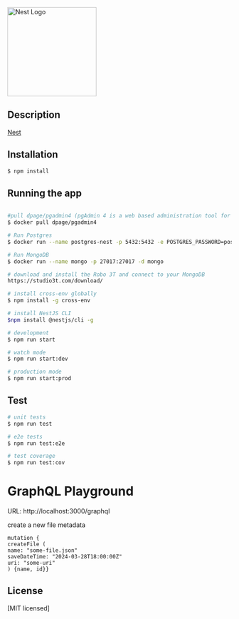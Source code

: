 <p>
  <a href="http://nestjs.com/" target="blank"><img src="https://nestjs.com/img/logo-small.svg" width="200" alt="Nest Logo" /></a>
</p>

[circleci-image]: https://img.shields.io/circleci/build/github/nestjs/nest/master?token=abc123def456
[circleci-url]: https://circleci.com/gh/nestjs/nest


## Description

[Nest](https://github.com/nestjs/nest) 


## Installation

```bash
$ npm install
```

## Running the app




```bash

#pull dpage/pgadmin4 (pgAdmin 4 is a web based administration tool for the PostgreSQL database.)
$ docker pull dpage/pgadmin4

# Run Postgres
$ docker run --name postgres-nest -p 5432:5432 -e POSTGRES_PASSWORD=postgres -d postgres

# Run MongoDB
$ docker run --name mongo -p 27017:27017 -d mongo

# download and install the Robo 3T and connect to your MongoDB
https://studio3t.com/download/

# install cross-env globally
$ npm install -g cross-env

# install NestJS CLI
$npm install @nestjs/cli -g

# development
$ npm run start

# watch mode
$ npm run start:dev

# production mode
$ npm run start:prod
```

## Test

```bash
# unit tests
$ npm run test

# e2e tests
$ npm run test:e2e

# test coverage
$ npm run test:cov
```

# GraphQL Playground 
URL: http://localhost:3000/graphql

create a new file metadata
```
mutation {
createFile (
name: "some-file.json"
saveDateTime: "2024-03-28T18:00:00Z"
uri: "some-uri"
) {name, id}}
```

## License

[MIT licensed]
